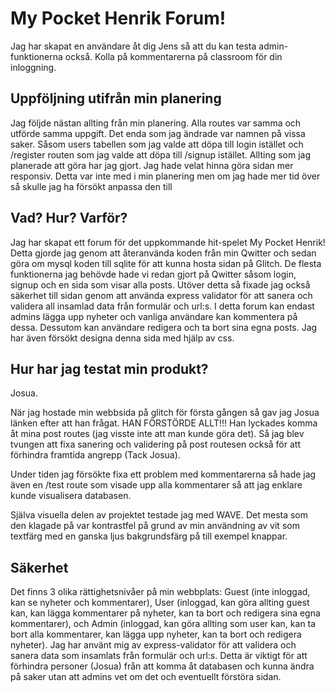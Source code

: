 # My Pocket Henrik Forum!
Jag har skapat en användare åt dig Jens så att du kan testa admin-funktionerna också.
Kolla på kommentarerna på classroom för din inloggning.

## Uppföljning utifrån min planering
Jag följde nästan allting från min planering. Alla routes var samma och utförde samma uppgift. Det enda som jag ändrade var namnen på vissa saker. Såsom users tabellen som jag valde att döpa till login istället och /register routen som jag valde att döpa till /signup istället. Allting som jag planerade att göra har jag gjort. Jag hade velat hinna göra sidan mer responsiv. Detta var inte med i min planering men om jag hade mer tid över så skulle jag ha försökt anpassa den till 

## Vad? Hur? Varför?
Jag har skapat ett forum för det uppkommande hit-spelet My Pocket Henrik! Detta gjorde jag genom att återanvända koden från min Qwitter och sedan göra om mysql koden till sqlite för att kunna hosta sidan på Glitch. De flesta funktionerna jag behövde hade vi redan gjort på Qwitter såsom login, signup och en sida som visar alla posts. Utöver detta så fixade jag också säkerhet till sidan genom att använda express validator för att sanera och validera all insamlad data från formulär och url:s. I detta forum kan endast admins lägga upp nyheter och vanliga användare kan kommentera på dessa. Dessutom kan användare redigera och ta bort sina egna posts. Jag har även försökt designa denna sida med hjälp av css. 

## Hur har jag testat min produkt?
Josua.

När jag hostade min webbsida på glitch för första gången så gav jag Josua länken efter att han frågat. HAN FÖRSTÖRDE ALLT!!! Han lyckades komma åt mina post routes (jag visste inte att man kunde göra det). Så jag blev tvungen att fixa sanering och validering på post routesen också för att förhindra framtida angrepp (Tack Josua).

Under tiden jag försökte fixa ett problem med kommentarerna så hade jag även en /test route som visade upp alla kommentarer så att jag enklare kunde visualisera databasen.

Själva visuella delen av projektet testade jag med WAVE. Det mesta som den klagade på var kontrastfel på grund av min användning av vit som textfärg med en ganska ljus bakgrundsfärg på till exempel knappar. 

## Säkerhet
Det finns 3 olika rättighetsnivåer på min webbplats: Guest (inte inloggad, kan se nyheter och kommentarer), User (inloggad, kan göra allting guest kan, kan lägga kommentarer på nyheter, kan ta bort och redigera sina egna kommentarer), och Admin (inloggad, kan göra allting som user kan, kan ta bort alla kommentarer, kan lägga upp nyheter, kan ta bort och redigera nyheter). Jag har använt mig av express-validator för att validera och sanera data som insamlats från formulär och url:s. Detta är viktigt för att förhindra personer (Josua) från att komma åt databasen och kunna ändra på saker utan att admins vet om det och eventuellt förstöra sidan.